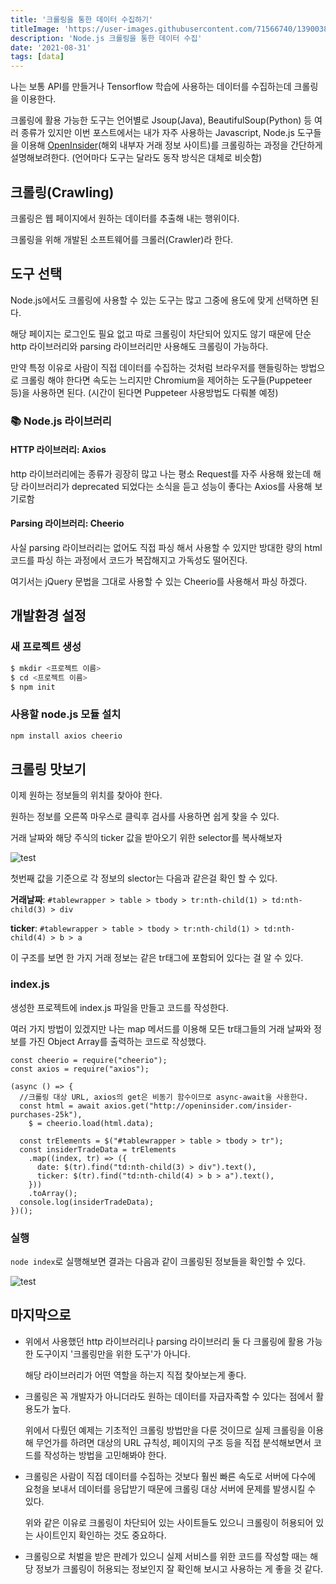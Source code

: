 ```yaml
---
title: '크롤링을 통한 데이터 수집하기'
titleImage: 'https://user-images.githubusercontent.com/71566740/139003885-ded14d60-8ae6-4308-ba25-7bf6375d7e1a.png'
description: 'Node.js 크롤링을 통한 데이터 수집'
date: '2021-08-31'
tags: [data]
---
```


나는 보통 API를 만들거나 Tensorflow 학습에 사용하는 데이터를 수집하는데 크롤링을 이용한다.

크롤링에 활용 가능한 도구는 언어별로 Jsoup(Java), BeautifulSoup(Python) 등 여러 종류가 있지만 이번 포스트에서는 내가 자주 사용하는 Javascript, Node.js 도구들을 이용해 [OpenInsider](http://openinsider.com/insider-purchases-25k)(해외 내부자 거래 정보 사이트)를 크롤링하는 과정을 간단하게 설명해보려한다.
(언어마다 도구는 달라도 동작 방식은 대체로 비슷함)

## 크롤링(Crawling)

크롤링은 웹 페이지에서 원하는 데이터를 추출해 내는 행위이다.

크롤링을 위해 개발된 소프트웨어를 크롤러(Crawler)라 한다.

## 도구 선택

Node.js에서도 크롤링에 사용할 수 있는 도구는 많고 그중에 용도에 맞게 선택하면 된다.

해당 페이지는 로그인도 필요 없고 따로 크롤링이 차단되어 있지도 않기 때문에 단순 http 라이브러리와 parsing 라이브러리만 사용해도 크롤링이 가능하다.

만약 특정 이유로 사람이 직접 데이터를 수집하는 것처럼 브라우저를 핸들링하는 방법으로 크롤링 해야 한다면 속도는 느리지만 Chromium을 제어하는 도구들(Puppeteer 등)을 사용하면 된다. (시간이 된다면 Puppeteer 사용방법도 다뤄볼 예정)

### 📚 Node.js 라이브러리

#### HTTP 라이브러리: Axios

http 라이브러리에는 종류가 굉장히 많고 나는 평소 Request를 자주 사용해 왔는데 해당 라이브러리가 deprecated 되었다는 소식을 듣고 성능이 좋다는 Axios를 사용해 보기로함

#### Parsing 라이브러리: Cheerio

사실 parsing 라이브러리는 없어도 직접 파싱 해서 사용할 수 있지만 방대한 량의 html 코드를 파싱 하는 과정에서 코드가 복잡해지고 가독성도 떨어진다.

여기서는 jQuery 문법을 그대로 사용할 수 있는 Cheerio를 사용해서 파싱 하겠다.

## 개발환경 설정

### 새 프로젝트 생성

```bash
$ mkdir <프로젝트 이름>
$ cd <프로젝트 이름>
$ npm init
```

### 사용할 node.js 모듈 설치

```bash
npm install axios cheerio
```

## 크롤링 맛보기

이제 원하는 정보들의 위치를 찾아야 한다.

원하는 정보를 오른쪽 마우스로 클릭후 검사를 사용하면 쉽게 찾을 수 있다.

거래 날짜와 해당 주식의 ticker 값을 받아오기 위한 selector를 복사해보자

![test](https://user-images.githubusercontent.com/71566740/131478329-82d599e6-56fa-44df-b80a-e609896315f8.png)

첫번째 값을 기준으로 각 정보의 slector는 다음과 같은걸 확인 할 수 있다.

**거래날짜**: `#tablewrapper > table > tbody > tr:nth-child(1) > td:nth-child(3) > div`

**ticker**: `#tablewrapper > table > tbody > tr:nth-child(1) > td:nth-child(4) > b > a`

이 구조를 보면 한 가지 거래 정보는 같은 tr태그에 포함되어 있다는 걸 알 수 있다.

### index.js

생성한 프로젝트에 index.js 파일을 만들고 코드를 작성한다.

여러 가지 방법이 있겠지만 나는 map 메서드를 이용해 모든 tr태그들의 거래 날짜와 정보를 가진 Object Array를 출력하는 코드로 작성했다.

```javascript{numberLines: true}
const cheerio = require("cheerio");
const axios = require("axios");

(async () => {
  //크롤링 대상 URL, axios의 get은 비동기 함수이므로 async-await을 사용한다.
  const html = await axios.get("http://openinsider.com/insider-purchases-25k"),
    $ = cheerio.load(html.data);

  const trElements = $("#tablewrapper > table > tbody > tr");
  const insiderTradeData = trElements
    .map((index, tr) => ({
      date: $(tr).find("td:nth-child(3) > div").text(),
      ticker: $(tr).find("td:nth-child(4) > b > a").text(),
    }))
    .toArray();
  console.log(insiderTradeData);
})();
```

### 실행

`node index`로 실행해보면 결과는 다음과 같이 크롤링된 정보들을 확인할 수 있다.

![test](https://user-images.githubusercontent.com/71566740/133531609-93363fba-e51e-47aa-b03a-5cad03bc1795.png)

## 마지막으로

- 위에서 사용했던 http 라이브러리나 parsing 라이브러리 둘 다 크롤링에 활용 가능한 도구이지 '크롤링만을 위한 도구'가 아니다.

  해당 라이브러리가 어떤 역할을 하는지 직접 찾아보는게 좋다.

- 크롤링은 꼭 개발자가 아니더라도 원하는 데이터를 자급자족할 수 있다는 점에서 활용도가 높다.

  위에서 다뤘던 예제는 기초적인 크롤링 방법만을 다룬 것이므로 실제 크롤링을 이용해 무언가를 하려면 대상의 URL 규칙성, 페이지의 구조 등을 직접 분석해보면서 코드를 작성하는 방법을 고민해봐야 한다.

- 크롤링은 사람이 직접 데이터를 수집하는 것보다 훨씬 빠른 속도로 서버에 다수에 요청을 보내서 데이터를 응답받기 때문에 크롤링 대상 서버에 문제를 발생시킬 수 있다.

  위와 같은 이유로 크롤링이 차단되어 있는 사이트들도 있으니 크롤링이 허용되어 있는 사이트인지 확인하는 것도 중요하다.

- 크롤링으로 처벌을 받은 판례가 있으니 실제 서비스를 위한 코드를 작성할 때는 해당 정보가 크롤링이 허용되는 정보인지 잘 확인해 보시고 사용하는 게 좋을 것 같다.
